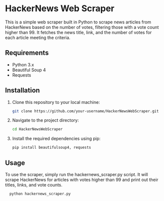 # HackerNews Web Scraper

This is a simple web scraper built in Python to scrape news articles from HackerNews based on the number of votes, filtering those with a vote count higher than 99. It fetches the news title, link, and the number of votes for each article meeting the criteria.

## Requirements

- Python 3.x
- Beautiful Soup 4
- Requests

## Installation

1. Clone this repository to your local machine:

   ```bash
   git clone https://github.com/your-username/HackerNewsWebScraper.git
    ```
2. Navigate to the project directory:
    ```bash
   cd HackerNewsWebScraper
    ```
3. Install the required dependencies using pip:
    ```bash
   pip install beautifulsoup4, requests
    ```

## Usage

To use the scraper, simply run the hackernews_scraper.py script. It will scrape HackerNews for articles with votes higher than 99 and print out their titles, links, and vote counts.
 ```bash
   python hackernews_scraper.py
 ```

